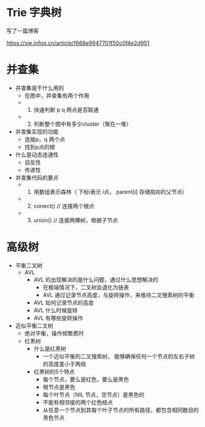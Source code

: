 # Trie 字典树

写了一篇博客

https://xie.infoq.cn/article/f668e9947701f50c0f4e2d951

# 并查集

- 并查集是干什么用的
  - 在图中，并查集有两个作用
  - 1. 快速判断 p q 两点是否联通
  - 2. 判断整个图中有多少cluster（聚在一堆）
- 并查集实现的功能
  - 连接p，q 两个点
  - 找到p点的根
- 什么是动态连通性 
  - 自反性
  - 传递性
- 并查集代码的要点
  - 1. 用数组表示森林（ 下标i表示 i点， parent[i] 存储指向的父节点）
  - 2. conect() // 连接两个根点
  - 3. union() // 连接两棵树，根据子节点

# 高级树

- 平衡二叉树
  - AVL
    - AVL 的出现解决的是什么问题，通过什么思想解决的
      - 在极端情况下，二叉树会退化为链表
      - AVL 通过记录节点高度，与旋转操作，来维持二叉搜索树的平衡
    - AVL 如何记录节点的高度
    - AVL 什么时候旋转
    - AVL 有哪些旋转操作
- 近似平衡二叉树
  - 绝对平衡，操作频繁费时
  - 红黑树
    - 什么是红黑树
      - 一个近似平衡的二叉搜索树， 能够确保任何一个节点的左右子树的高度差小于两倍
    - 红黑树的5个特点
      - 每个节点，要么是红色，要么是黑色
      - 根节点是黑色
      - 每个叶节点（NIL 节点，空节点）是黑色的
      - 不能有相邻接的两个红色结点
      - 从任意一个节点到其每个叶子节点的所有路径，都包含相同数目的黑色节点